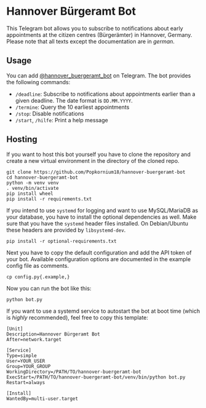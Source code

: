 # Hannover Bürgeramt Bot

This Telegram bot allows you to subscribe to notifications about early
appointments at the citizen centres (Bürgerämter) in Hannover, Germany.
Please note that all texts except the documentation are in _german_.

## Usage

You can add [@hannover\_buergeramt\_bot](https://t.me/hannover_buergeramt_bot)
on Telegram.
The bot provides the following commands:

- `/deadline`: Subscribe to notifications about appointments earlier than a
given deadline. The date format is `DD.MM.YYYY`.
- `/termine`: Query the 10 earliest appointments
- `/stop`: Disable notifications
- `/start`, `/hilfe`: Print a help message

## Hosting

If you want to host this bot yourself you have to clone the repository and
create a new virtual environment in the directory of the cloned repo.

```
git clone https://github.com/Popkornium18/hannover-buergeramt-bot
cd hannover-buergeramt-bot
python -m venv venv
. venv/bin/activate
pip install wheel
pip install -r requirements.txt
```

If you intend to use `systemd` for logging and want to use MySQL/MariaDB as
your database, you have to install the optional dependencies as well.
Make sure that you have the `systemd` header files installed.
On Debian/Ubuntu these headers are provided by `libsystemd-dev`.

```
pip install -r optional-requirements.txt
```

Next you have to copy the default configuration and add the API token of your bot.
Available configuration options are documented in the example config file as comments.

```
cp config.py{.example,}
```

Now you can run the bot like this:

```
python bot.py
```

If you want to use a systemd service to autostart the bot at boot time (which is _highly_ recommended), feel free to copy this template:

```
[Unit]
Description=Hannover Bürgeramt Bot
After=network.target

[Service]
Type=simple
User=YOUR_USER
Group=YOUR_GROUP
WorkingDirectory=/PATH/TO/hannover-buergeramt-bot
ExecStart=/PATH/TO/hannover-buergeramt-bot/venv/bin/python bot.py
Restart=always

[Install]
WantedBy=multi-user.target
```
